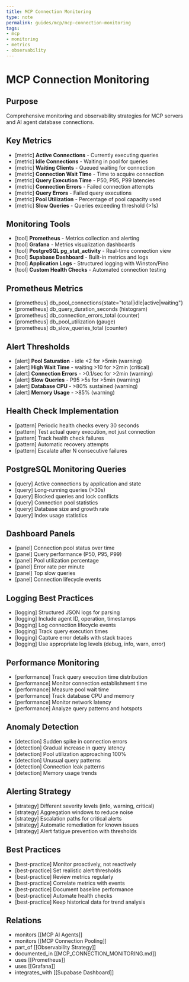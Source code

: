```yaml
---
title: MCP Connection Monitoring
type: note
permalink: guides/mcp/mcp-connection-monitoring
tags:
- mcp
- monitoring
- metrics
- observability
---
```


# MCP Connection Monitoring

## Purpose

Comprehensive monitoring and observability strategies for MCP servers and AI agent database connections.

## Key Metrics

- [metric] **Active Connections** - Currently executing queries
- [metric] **Idle Connections** - Waiting in pool for queries
- [metric] **Waiting Clients** - Queued waiting for connection
- [metric] **Connection Wait Time** - Time to acquire connection
- [metric] **Query Execution Time** - P50, P95, P99 latencies
- [metric] **Connection Errors** - Failed connection attempts
- [metric] **Query Errors** - Failed query executions
- [metric] **Pool Utilization** - Percentage of pool capacity used
- [metric] **Slow Queries** - Queries exceeding threshold (>1s)

## Monitoring Tools

- [tool] **Prometheus** - Metrics collection and alerting
- [tool] **Grafana** - Metrics visualization dashboards
- [tool] **PostgreSQL pg_stat_activity** - Real-time connection view
- [tool] **Supabase Dashboard** - Built-in metrics and logs
- [tool] **Application Logs** - Structured logging with Winston/Pino
- [tool] **Custom Health Checks** - Automated connection testing

## Prometheus Metrics

- [prometheus] db_pool_connections{state="total|idle|active|waiting"}
- [prometheus] db_query_duration_seconds (histogram)
- [prometheus] db_connection_errors_total (counter)
- [prometheus] db_pool_utilization (gauge)
- [prometheus] db_slow_queries_total (counter)

## Alert Thresholds

- [alert] **Pool Saturation** - idle <2 for >5min (warning)
- [alert] **High Wait Time** - waiting >10 for >2min (critical)
- [alert] **Connection Errors** - >0.1/sec for >2min (warning)
- [alert] **Slow Queries** - P95 >5s for >5min (warning)
- [alert] **Database CPU** - >80% sustained (warning)
- [alert] **Memory Usage** - >85% (warning)

## Health Check Implementation

- [pattern] Periodic health checks every 30 seconds
- [pattern] Test actual query execution, not just connection
- [pattern] Track health check failures
- [pattern] Automatic recovery attempts
- [pattern] Escalate after N consecutive failures

## PostgreSQL Monitoring Queries

- [query] Active connections by application and state
- [query] Long-running queries (>30s)
- [query] Blocked queries and lock conflicts
- [query] Connection pool statistics
- [query] Database size and growth rate
- [query] Index usage statistics

## Dashboard Panels

- [panel] Connection pool status over time
- [panel] Query performance (P50, P95, P99)
- [panel] Pool utilization percentage
- [panel] Error rate per minute
- [panel] Top slow queries
- [panel] Connection lifecycle events

## Logging Best Practices

- [logging] Structured JSON logs for parsing
- [logging] Include agent ID, operation, timestamps
- [logging] Log connection lifecycle events
- [logging] Track query execution times
- [logging] Capture error details with stack traces
- [logging] Use appropriate log levels (debug, info, warn, error)

## Performance Monitoring

- [performance] Track query execution time distribution
- [performance] Monitor connection establishment time
- [performance] Measure pool wait time
- [performance] Track database CPU and memory
- [performance] Monitor network latency
- [performance] Analyze query patterns and hotspots

## Anomaly Detection

- [detection] Sudden spike in connection errors
- [detection] Gradual increase in query latency
- [detection] Pool utilization approaching 100%
- [detection] Unusual query patterns
- [detection] Connection leak patterns
- [detection] Memory usage trends

## Alerting Strategy

- [strategy] Different severity levels (info, warning, critical)
- [strategy] Aggregation windows to reduce noise
- [strategy] Escalation paths for critical alerts
- [strategy] Automatic remediation for known issues
- [strategy] Alert fatigue prevention with thresholds

## Best Practices

- [best-practice] Monitor proactively, not reactively
- [best-practice] Set realistic alert thresholds
- [best-practice] Review metrics regularly
- [best-practice] Correlate metrics with events
- [best-practice] Document baseline performance
- [best-practice] Automate health checks
- [best-practice] Keep historical data for trend analysis

## Relations

- monitors [[MCP AI Agents]]
- monitors [[MCP Connection Pooling]]
- part_of [[Observability Strategy]]
- documented_in [[MCP_CONNECTION_MONITORING.md]]
- uses [[Prometheus]]
- uses [[Grafana]]
- integrates_with [[Supabase Dashboard]]

